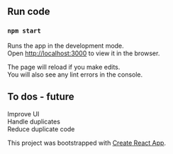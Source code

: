 Run code
------------------
### `npm start`

Runs the app in the development mode.<br>
Open [http://localhost:3000](http://localhost:3000) to view it in the browser.

The page will reload if you make edits.<br>
You will also see any lint errors in the console.


To dos - future
------------------
Improve UI <br>
Handle duplicates <br>
Reduce duplicate code <br>


This project was bootstrapped with [Create React App](https://github.com/facebook/create-react-app).





